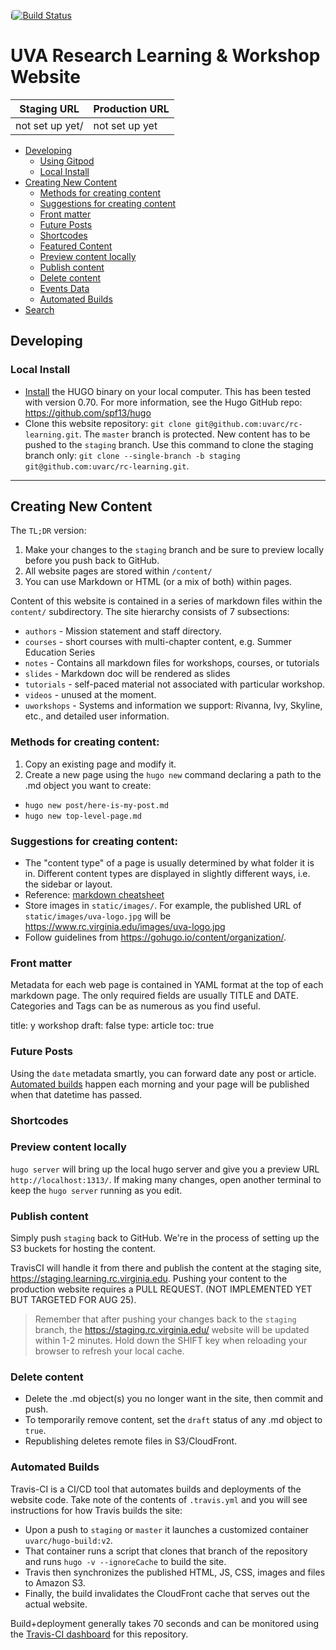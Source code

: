 i[![Build Status](https://travis-ci.com/uvarc/rc-website.svg?branch=master)](https://travis-ci.com/uvarc/rc-website)

# UVA Research Learning & Workshop Website

| Staging URL   | Production URL |
| ------------- | ------------- |
| not set up yet/ | not set up yet  |

  * [Developing](#developing)
     * [Using Gitpod](#using-gitpod)
     * [Local Install](#local-install)
  * [Creating New Content](#creating-new-content)
     * [Methods for creating content](#two-methods-for-creating-content)
     * [Suggestions for creating content](#helpful-notes-about-creating-content)
     * [Front matter](#front-matter)
     * [Future Posts](#future-posts)
     * [Shortcodes](#shortcodes)
     * [Featured Content](#featured-content)
     * [Preview content locally](#preview-content-locally)
     * [Publish content](#publish-content)
     * [Delete content](#delete-content)
     * [Events Data](#events-data)
     * [Automated Builds](#automated-builds)
  * [Search](#search)

## Developing

### Local Install

* [Install](https://gohugo.io/overview/installing/) the HUGO binary on your local computer. This has been tested with version 0.70. For more information, see the Hugo GitHub repo: https://github.com/spf13/hugo
* Clone this website repository: `git clone git@github.com:uvarc/rc-learning.git`.  The `master` branch is protected.  New content has to be pushed to the `staging` branch. Use this command to clone the staging branch only: `git clone --single-branch -b staging git@github.com:uvarc/rc-learning.git`.

- - -

## Creating New Content

The `TL;DR` version:

1. Make your changes to the `staging` branch and be sure to preview locally before you push back to GitHub.
2. All website pages are stored within `/content/`
3. You can use Markdown or HTML (or a mix of both) within pages.

Content of this website is contained in a series of markdown files within the `content/` subdirectory. The site hierarchy consists of 7 subsections:

* `authors` - Mission statement and staff directory.
* `courses` - short courses with multi-chapter content, e.g. Summer Education Series
* `notes` - Contains all markdown files for workshops, courses, or tutorials
* `slides` - Markdown doc will be rendered as slides
* `tutorials` - self-paced material not associated with particular workshop.
* `videos` - unused at the moment.
* `uworkshops` - Systems and information we support: Rivanna, Ivy, Skyline, etc., and detailed user information.

### Methods for creating content:

1. Copy an existing page and modify it.
2. Create a new page using the `hugo new` command declaring a path to the .md object you want to create:
  * `hugo new post/here-is-my-post.md`
  * `hugo new top-level-page.md`
  
### Suggestions for creating content:

  * The "content type" of a page is usually determined by what folder it is in. Different content types are displayed in slightly different ways, i.e. the sidebar or layout.
  * Reference: [markdown cheatsheet](https://github.com/adam-p/markdown-here/wiki/Markdown-Cheatsheet)
  * Store images in `static/images/`. For example, the published URL of `static/images/uva-logo.jpg` will be https://www.rc.virginia.edu/images/uva-logo.jpg
  * Follow guidelines from https://gohugo.io/content/organization/.

### Front matter

Metadata for each web page is contained in YAML format at the top of each markdown page. The only required fields are usually TITLE and DATE. Categories and Tags can be as numerous as you find useful.

title: y workshop
draft: false
type: article
toc: true

### Future Posts

Using the `date` metadata smartly, you can forward date any post or article. [Automated builds](#automated-builds) happen each morning and your page will be published when that datetime has passed.

### Shortcodes


### Preview content locally
`hugo server` will bring up the local hugo server and give you a preview URL `http://localhost:1313/`. If making many changes, open another terminal to keep the `hugo server` running as you edit.

### Publish content
Simply push `staging` back to GitHub. We're in the process of setting up the S3 buckets for hosting the content. 

TravisCI will handle it from there and publish the content at the staging site, https://staging.learning.rc.virginia.edu. Pushing your content to the production website requires a PULL REQUEST. (NOT IMPLEMENTED YET BUT TARGETED FOR AUG 25).

> Remember that after pushing your changes back to the `staging` branch, the https://staging.rc.virginia.edu/ website will be updated within 1-2 minutes. Hold down the SHIFT key when reloading your browser to refresh your local cache.

### Delete content
* Delete the .md object(s) you no longer want in the site, then commit and push.
* To temporarily remove content, set the `draft` status of any .md object to `true`.
* Republishing deletes remote files in S3/CloudFront.

### Automated Builds

Travis-CI is a CI/CD tool that automates builds and deployments of the website code. Take note of the contents of `.travis.yml` and you will see instructions for how Travis builds the site:
* Upon a push to `staging` or `master` it launches a customized container `uvarc/hugo-build:v2`.
* That container runs a script that clones that branch of the repository and runs `hugo -v --ignoreCache` to build the site.
* Travis then synchronizes the published HTML, JS, CSS, images and files to Amazon S3.
* Finally, the build invalidates the CloudFront cache that serves out the actual website.

Build+deployment generally takes 70 seconds and can be monitored using the [Travis-CI dashboard](https://travis-ci.com/uvarc/rc-website/builds) for this repository.

